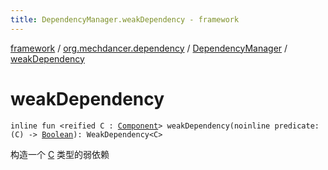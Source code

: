 ```yaml
---
title: DependencyManager.weakDependency - framework
---
```


[framework](../../index.html) / [org.mechdancer.dependency](../index.html) / [DependencyManager](index.html) / [weakDependency](./weak-dependency.html)

# weakDependency

`inline fun <reified C : `[`Component`](../-component/index.html)`> weakDependency(noinline predicate: (C) -> `[`Boolean`](https://kotlinlang.org/api/latest/jvm/stdlib/kotlin/-boolean/index.html)`): WeakDependency<C>`

构造一个 [C](weak-dependency.html#C) 类型的弱依赖

